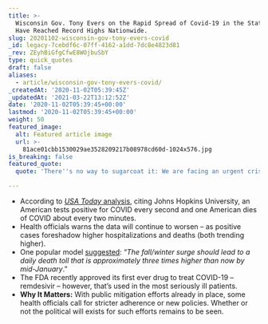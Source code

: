 ```yaml
---
title: >-
  Wisconsin Gov. Tony Evers on the Rapid Spread of Covid-19 in the State. Cases
  Have Reached Record Highs Nationwide.
slug: 20201102-wisconsin-gov-tony-evers-covid
_id: legacy-7cebdf6c-07ff-4162-a1dd-7dc8e4823d81
_rev: ZEyhBiGfgCfwE8WOjbuSbY
type: quick_quotes
draft: false
aliases:
  - article/wisconsin-gov-tony-evers-covid/
_createdAt: '2020-11-02T05:39:45Z'
_updatedAt: '2021-03-22T13:12:52Z'
date: '2020-11-02T05:39:45+00:00'
lastmod: '2020-11-02T05:39:45+00:00'
weight: 50
featured_image:
  alt: Featured article image
  url: >-
    81ace01cbb1530029ae3528209217b08978cd60d-1024x576.jpg
is_breaking: false
featured_quote:
  quote: 'There''s no way to sugarcoat it: We are facing an urgent crisis...'

---
```

* According to [_USA Today_ analysis](https://www.usatoday.com/story/news/health/2020/10/28/covid-cases-us-sees-surge-americans-tire-pandemic/6052710002/), citing Johns Hopkins University, an American tests positive for COVID every second and one American dies of COVID about every two minutes.
* Health officials warns the data will continue to worsen – as positive cases foreshadow higher hospitalizations and deaths (both trending higher).
* One popular model [suggested](https://www.cnn.com/2020/10/31/health/us-coronavirus-saturday/index.html): “_The fall/winter surge should lead to a daily death toll that is approximately three times higher than now by mid-January_.”
* The FDA recently approved its first ever drug to treat COVID-19 – remdesivir – however, that’s used in the most seriously ill patients.
* **Why It Matters:** With public mitigation efforts already in place, some health officials call for stricter adherence or new policies. Whether or not the political will exists for such efforts remains to be seen.